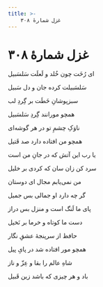 ```yaml
---
title: >-
    غزل شمارهٔ ۳۰۸
---
```

# غزل شمارهٔ ۳۰۸

<div class="b" id="bn1"><div class="m1"><p>ای رُخَت چون خُلد و لَعلَت سَلسَبیل</p></div>
<div class="m2"><p>سَلسَبیلت کرده جان و دل سَبیل</p></div></div>
<div class="b" id="bn2"><div class="m1"><p>سبزپوشانِ خَطَت بر گِردِ لب</p></div>
<div class="m2"><p>همچو مورانند گِردِ سَلسَبیل</p></div></div>
<div class="b" id="bn3"><div class="m1"><p>ناوَکِ چشمِ تو در هر گوشه‌ای</p></div>
<div class="m2"><p>همچو من افتاده دارد صد قَتیل</p></div></div>
<div class="b" id="bn4"><div class="m1"><p>یا رب این آتش که در جانِ من است</p></div>
<div class="m2"><p>سرد کن زان سان که کردی بر خلیل</p></div></div>
<div class="b" id="bn5"><div class="m1"><p>من نمی‌یابم مجال ای دوستان</p></div>
<div class="m2"><p>گر چه دارد او جمالی بس جمیل</p></div></div>
<div class="b" id="bn6"><div class="m1"><p>پای ما لَنگ است و منزل بس دراز</p></div>
<div class="m2"><p>دست ما کوتاه و خرما بر نَخیل</p></div></div>
<div class="b" id="bn7"><div class="m1"><p>حافظ از سرپنجهٔ عشقِ نگار</p></div>
<div class="m2"><p>همچو مور افتاده شد در پایِ پیل</p></div></div>
<div class="b" id="bn8"><div class="m1"><p>شاهِ عالم را بقا و عِزّ و ناز</p></div>
<div class="m2"><p>باد و هر چیزی که باشد زین قَبیل</p></div></div>